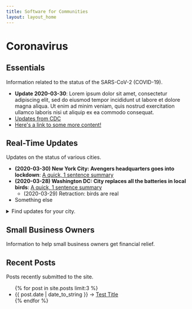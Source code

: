 ```yaml
---
title: Software for Communities
layout: layout_home
---
```


# Coronavirus

## Essentials

Information related to the status of the SARS-CoV-2 (COVID-19).

* **Update 2020-03-30**: Lorem ipsum dolor sit amet, consectetur adipiscing elit, sed do eiusmod tempor incididunt ut labore et dolore magna aliqua. Ut enim ad minim veniam, quis nostrud exercitation ullamco laboris nisi ut aliquip ex ea commodo consequat. 
* [Updates from CDC](https://www.cdc.gov/coronavirus/2019-ncov/cases-updates/summary.html)
* [Here's a link to some more content!](#)

## Real-Time Updates

Updates on the status of various cities.

* **(2020-03-30) New York City: Avengers headquarters goes into lockdown**: [A quick, 1 sentence summary](#)
* **(2020-03-28) Washington DC: City replaces all the batteries in local birds**: [A quick, 1 sentence summary](#)
	* (2020-03-29) Retraction: birds are real
* Something else

<details><summary>Find updates for your city.</summary>

### Cities
* [Chicago](#)
* [Los Angeles (LA)](#)
* [New York City (NYC)](#)
* [Washington D.C. (DC)](#)

</details>

<p></p>

## Small Business Owners

Information to help small business owners get financial relief. 

## Recent Posts

Posts recently submitted to the site.

<ul>
  {% for post in site.posts limit:3 %}
    <li>
      <span>{{ post.date | date_to_string }}</span> &rarr; <a href="{{ post.url }}">Test Title</a>
    </li>
  {% endfor %}
</ul>

<br></br>

